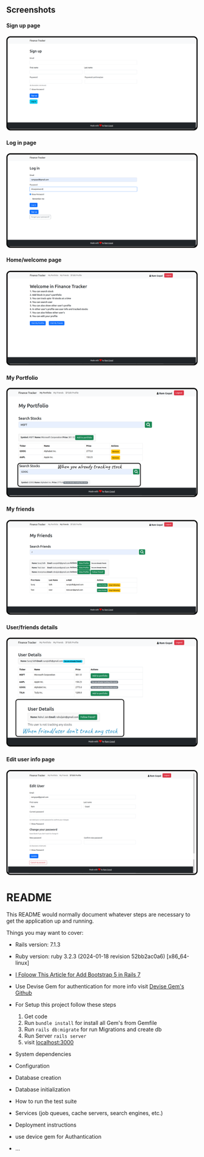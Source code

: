 ## Screenshots

#### Sign up page
  <img src="screenshots/1_signup_form.png">

#### Log in page
  <img src="screenshots/2_login_form.png">

#### Home/welcome page
  <img src="screenshots/3_home.png">

#### My Portfolio
  <img src="screenshots/4_my_portfolio.png">

#### My friends
  <img src="screenshots/5_my_friends.png">

#### User/friends details
  <img src="screenshots/6_userdetails.png">

#### Edit user info page
  <img src="screenshots/7_edit_user.png">



# README

This README would normally document whatever steps are necessary to get the
application up and running.

Things you may want to cover:

* Rails version: 7.1.3

* Ruby version: ruby 3.2.3 (2024-01-18 revision 52bb2ac0a6) [x86_64-linux]

* [I Foloow This Article for Add Bootstrap 5 in Rails 7  ](https://medium.com/@pietropugliesi/javascript-bootstrap-asset-bundling-in-ruby-on-rails-7-3640a220f2ce)

* Use Devise Gem for authentication for more info visit [Devise Gem's Github](https://github.com/heartcombo/devise)

* For Setup this project follow these steps
  1. Get code 
  2. Run `bundle install` for install all Gem's from Gemfile
  3. Run `rails db:migrate` for run Migrations and create db
  4. Run Server `rails server`
  5. visit [localhost:3000](http://127.0.0.1:3000) 

* System dependencies

* Configuration

* Database creation

* Database initialization

* How to run the test suite

* Services (job queues, cache servers, search engines, etc.)

* Deployment instructions


* use device gem for Authantication

* ...

